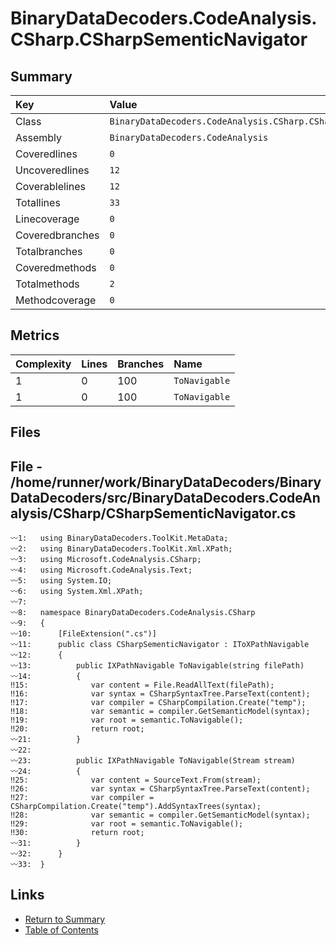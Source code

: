 ﻿# BinaryDataDecoders.CodeAnalysis.CSharp.CSharpSementicNavigator

## Summary

| Key             | Value                                                            |
| :-------------- | :--------------------------------------------------------------- |
| Class           | `BinaryDataDecoders.CodeAnalysis.CSharp.CSharpSementicNavigator` |
| Assembly        | `BinaryDataDecoders.CodeAnalysis`                                |
| Coveredlines    | `0`                                                              |
| Uncoveredlines  | `12`                                                             |
| Coverablelines  | `12`                                                             |
| Totallines      | `33`                                                             |
| Linecoverage    | `0`                                                              |
| Coveredbranches | `0`                                                              |
| Totalbranches   | `0`                                                              |
| Coveredmethods  | `0`                                                              |
| Totalmethods    | `2`                                                              |
| Methodcoverage  | `0`                                                              |

## Metrics

| Complexity | Lines | Branches | Name          |
| :--------- | :---- | :------- | :------------ |
| 1          | 0     | 100      | `ToNavigable` |
| 1          | 0     | 100      | `ToNavigable` |

## Files

## File - /home/runner/work/BinaryDataDecoders/BinaryDataDecoders/src/BinaryDataDecoders.CodeAnalysis/CSharp/CSharpSementicNavigator.cs

```CSharp
〰1:   using BinaryDataDecoders.ToolKit.MetaData;
〰2:   using BinaryDataDecoders.ToolKit.Xml.XPath;
〰3:   using Microsoft.CodeAnalysis.CSharp;
〰4:   using Microsoft.CodeAnalysis.Text;
〰5:   using System.IO;
〰6:   using System.Xml.XPath;
〰7:   
〰8:   namespace BinaryDataDecoders.CodeAnalysis.CSharp
〰9:   {
〰10:      [FileExtension(".cs")]
〰11:      public class CSharpSementicNavigator : IToXPathNavigable
〰12:      {
〰13:          public IXPathNavigable ToNavigable(string filePath)
〰14:          {
‼15:              var content = File.ReadAllText(filePath);
‼16:              var syntax = CSharpSyntaxTree.ParseText(content);
‼17:              var compiler = CSharpCompilation.Create("temp");
‼18:              var semantic = compiler.GetSemanticModel(syntax);
‼19:              var root = semantic.ToNavigable();
‼20:              return root;
〰21:          }
〰22:  
〰23:          public IXPathNavigable ToNavigable(Stream stream)
〰24:          {
‼25:              var content = SourceText.From(stream);
‼26:              var syntax = CSharpSyntaxTree.ParseText(content);
‼27:              var compiler = CSharpCompilation.Create("temp").AddSyntaxTrees(syntax);
‼28:              var semantic = compiler.GetSemanticModel(syntax);
‼29:              var root = semantic.ToNavigable();
‼30:              return root;
〰31:          }
〰32:      }
〰33:  }
```

## Links

* [Return to Summary](Summary.md)
* [Table of Contents](../TOC.md)

